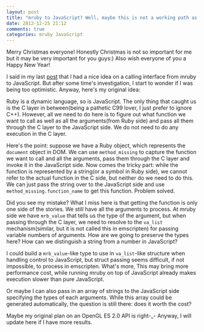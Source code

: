 ```yaml
---
layout: post
title: "mruby to JavaScript? Well, maybe this is not a working path as I thought"
date: 2012-12-25 21:12
comments: true
categories: mruby JavaScript
---
```

Merry Christmas everyone! Honestly Christmas is not so important for me but it may be very important for you guys:) Also wish everyone of you a Happy New Year!

I said in my last [post](/2012/12/18/mruby-irb-running-in-browser) that I had a nice idea on a calling interface from mruby to JavaScript. But after some time's investigation, I start to wonder if I was being too optimistic. Anyway, here's my original idea:

Ruby is a dynamic language, so is JavaScript. The only thing that caught us is the C layer in between(being a pathetic C99 lover, I just prefer to ignore C++). However, all we need to do here is to figure out what function we want to call as well as all the arguments(from Ruby side) and pass all them through the C layer to the JavaScript side. We do not need to do any execution in the C layer.

Here's the point: suppose we have a Ruby object, which represents the `document` object in DOM. We can use `method_missing` to capture the function we want to call and all the arguments, pass them through the C layer and invoke it in the JavaScript side. Now comes the tricky part: while the function is represented by a string(or a symbol in Ruby side), we cannot refer to the actual function in the C side, but neither do we need to do this. We can just pass the string over to the JavaScript side and use `method_missing.function_name` to get this function. Problem solved.

Did you see my mistake? What I miss here is that getting the function is only one side of the stories. We still have all the arguments to process. At mruby side we have `mrb_value` that tells us the type of the argument, but when passing through the C layer, we need to resolve to the `va_list` mechanism(similar, but it is not called this in emscripten) for passing variable numbers of arguments. How are we going to preserve the types here? How can we distinguish a string from a number in JavaScript?

I could build a `mrb_value`-like type to use in `va_list`-like structure when handling control to JavaScript, but struct passing seems difficult, if not impossible, to process in emscripten. What's more, This may bring more performance cost, while running mruby on top of JavaScript already makes execution slower than pure JavaScript.

Or maybe I can also pass in an array of strings to the JavaScript side specifying the types of each arguments. While this array could be generated automatically, the question is still there: does it worth the cost?

Maybe my original plan on an OpenGL ES 2.0 API is right-_- Anyway, I will update here if I have more results.
